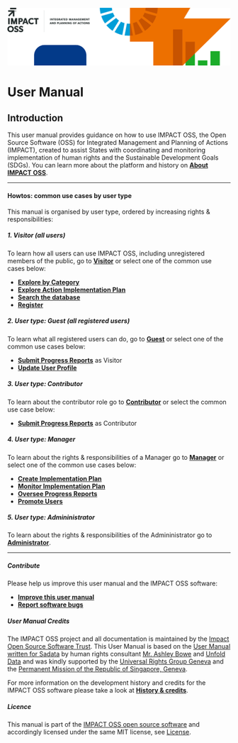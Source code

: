 ![](/assets/header.png)

# User Manual

## Introduction

This user manual provides guidance on how to use IMPACT OSS, the Open Source Software \(OSS\) for Integrated Management and Planning of Actions \(IMPACT\), created to assist States with coordinating and monitoring implementation of human rights and the Sustainable Development Goals \(SDGs\). You can learn more about the platform and history on [**About IMPACT OSS**](about.md).

---

#### Howtos: common use cases by user type

This manual is organised by user type, ordered by increasing rights & responsibilities:

##### 1. Visitor \(all users\)

To learn how all users can use IMPACT OSS, including unregistered members of the public, go to [**Visitor**](visitors/visitor.md) or select one of the common use cases below:

* [**Explore by Category**](visitors/categories.md)
* [**Explore Action Implementation Plan**](visitors/actions.md)
* [**Search the database**](/visitors/search.md)
* [**Register**](/visitors/register.md)

##### 2. User type: Guest \(all registered users\)

To learn what all registered users can do, go to [**Guest**](/guests/guest.md) or select one of the common use cases below:

* [**Submit Progress Reports**](/guests/reporting.md) as Visitor
* [**Update User Profile**](/guests/user-profile.md)

##### 3. User type: Contributor

To learn about the contributor role go to [**Contributor**](contributors/contributor.md) or select the common use case below:

* [**Submit Progress Reports**](/contributors/reporting.md) as Contributor

##### 4. User type: Manager

To learn about the rights & responsibilities of a Manager go to [**Manager**](managers/manager.md) or select one of the common use cases below:

* [**Create Implementation Plan**](managers/create-implementation-plan.md)
* [**Monitor Implementation Plan**](managers/monitor-implementation-plan.md)
* [**Oversee Progress Reports**](managers/oversee-reporting.md)
* [**Promote Users**](managers/users-admin.md)

##### 5. User type: Admininistrator

To learn about the rights & responsibilities of the Admininistrator go to [**Administrator**](admins/admin.md).

---

##### Contribute

Please help us improve this user manual and the IMPACT OSS software:

* [**Improve this user manual**](/appendix/contribute.md)
* [**Report software bugs**](/appendix/report-bugs.md)

##### User Manual Credits

The IMPACT OSS project and all documentation is maintained by the [Impact Open Source Software Trust](http://impactoss.org/). This User Manual is based on the [User Manual written for Sadata](https://nmrf.gitbooks.io/sadata/content/) by human rights consultant [Mr. Ashley Bowe](https://www.linkedin.com/in/ashley-bowe-a4716019/) and [Unfold Data](http://unfolddata.com/) and was kindly supported by the [Universal Rights Group Geneva](http://www.universal-rights.org/) and the [Permanent Mission of the Republic of Singapore, Geneva](https://www.mfa.gov.sg/content/mfa/overseasmission/geneva.html).

For more information on the development history and credits for the IMPACT OSS software please take a look at [**History & credits**](/appendix/history.md).

##### Licence

This manual is part of the [IMPACT OSS open source software](https://github.com/impactoss/impactoss-server/) and accordingly licensed under the same MIT license, see [License](LICENSE.md).

